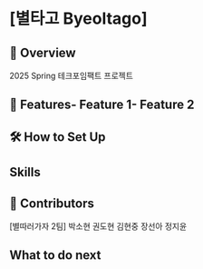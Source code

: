 # [별타고 Byeoltago]
 ## 📌 Overview
 2025 Spring 테크포임팩트 프로젝트
 ## 🚀 Features- Feature 1- Feature 2
 ## 🛠 How to Set Up
 ## Skills

 ## 👥 Contributors
 [별따러가자 2팀]
 박소현 권도현 김현중 장선아 정지윤 
 ## What to do next 

